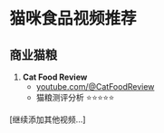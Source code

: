 # 猫咪食品视频推荐

## 商业猫粮
1. **Cat Food Review**
   - [youtube.com/@CatFoodReview](https://youtube.com/@CatFoodReview)
   - 猫粮测评分析 ⭐⭐⭐⭐⭐

[继续添加其他视频...] 